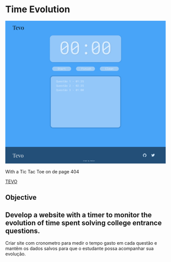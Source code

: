 # Time Evolution
[![Site main page](https://github.com/heitor42/Time-Evolution/blob/master/Main-page.png?raw=true)](https://heitor42.github.io/Time-Evolution/)

With a Tic Tac Toe on de page 404

[TEVO](https://time-evolution.vercel.app/)

## Objective

Develop a website with a timer to monitor the evolution of time spent solving college entrance questions.
---

Criar site com cronometro para medir o tempo gasto em cada questão e mantêm os dados salvos para que o estudante possa acompanhar sua evolução.


